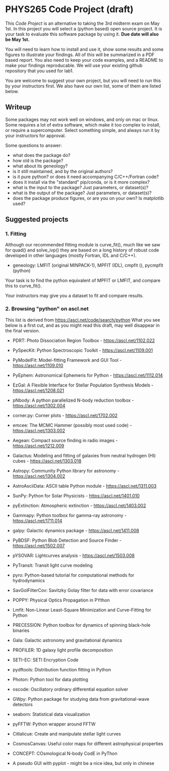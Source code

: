 # PHYS265 Code Project (draft)


This *Code Project* is an alternative to taking the 3rd midterm exam
on May 1st.
In this project you will select a (python based) open source project.
It is your task to evaluate this software package by using it.
**Due date will also be May 1st.**

You will need to learn how to install and use it, show some results
and some figures to illustrate your findings. All of this will be
summarized in a PDF based report. You also need to keep your code
examples, and a README to make your findings reproducable. We will use
your existing github repository that you used for lab1.

You are welcome to suggest your own project, but you will need to
run this by your instructors first. We also have our own list,
some of them are listed below.

## Writeup


Some packages may not work well on windows, and only on mac or linux. Some
requires a lot of extra software, which make it too complex to install,
or require a supercomputer.  Select something simple, and always run it
by your instructors for approval.

Some questions to answer:

- what does the package do?
- how old is the package?
- what about its geneology?
- is it still maintained, and by the original authors?
- is it pure python? or does it need accompanying C/C++/Fortran code?
- does it install via the "standard" pip/conda, or is it more complex?
- what is the input to the package? Just parameters, or dataset(s)?
- what is the output of the package? Just parameters, or dataset(s)?
- does the package produce figures, or are you on your own? Is matplotlib used?

## Suggested projects

### 1. Fitting

Although our recommended fitting module is curve_fit(), much like
we saw for quad() and solve_ivp() they are based on a long history
of robust code developed in other languages (mostly Fortran, IDL and C/C++).

- geneology: LMFIT (original MINPACK-1), MPFIT (IDL), cmpfit (), pycmpfit (python)

Your task is to find the python equivalent of MPFIT or LMFIT, and compare this
to curve_fit().

Your instructors may give you a dataset to fit and compare results.

### 2. Browsing "python" on ascl.net


This list is derived from https://ascl.net/code/search/python
What you see below is a first cut, and as you might read this draft,
may well disappear in the final version.

- PDRT: Photo Dissociation Region Toolbox - https://ascl.net/1102.022

- PySpecKit: Python Spectroscopic Toolkit - https://ascl.net/1109.001	

- PyModelFit: Model-fitting Framework and GUI Tool - https://ascl.net/1109.010

- PyEphem: Astronomical Ephemeris for Python - https://ascl.net/1112.014	

- EzGal: A Flexible Interface for Stellar Population Synthesis Models - https://ascl.net/1208.021	

- pNbody: A python parallelized N-body reduction toolbox - https://ascl.net/1302.004	

- corner.py: Corner plots - https://ascl.net/1702.002

- emcee: The MCMC Hammer (possibly most used code) - https://ascl.net/1303.002	

- Aegean: Compact source finding in radio images - https://ascl.net/1212.009	

- Galactus: Modeling and fitting of galaxies from neutral hydrogen (HI) cubes - https://ascl.net/1303.018

- Astropy: Community Python library for astronomy - https://ascl.net/1304.002	

- AstroAsciiData: ASCII table Python module - https://ascl.net/1311.003	

- SunPy: Python for Solar Physicists - https://ascl.net/1401.010		

- pyExtinction: Atmospheric extinction - https://ascl.net/1403.002

- Gammapy: Python toolbox for gamma-ray astronomy - https://ascl.net/1711.014	

- galpy: Galactic dynamics package - https://ascl.net/1411.008	

- PyBDSF: Python Blob Detection and Source Finder - https://ascl.net/1502.007	

- pYSOVAR: Lightcurves analysis	- https://ascl.net/1503.008

- PyTransit: Transit light curve modeling	

- pyro: Python-based tutorial for computational methods for hydrodynamics	

- SavGolFilterCov: Savitzky Golay filter for data with error covariance	

- POPPY: Physical Optics Propagation in PYthon	

- Lmfit: Non-Linear Least-Square Minimization and Curve-Fitting for Python	

- PRECESSION: Python toolbox for dynamics of spinning black-hole binaries	

- Gala: Galactic astronomy and gravitational dynamics	

- PROFILER: 1D galaxy light profile decomposition	

- SETI-EC: SETI Encryption Code	

- pydftools: Distribution function fitting in Python	

- Photon: Python tool for data plotting	

- oscode: Oscillatory ordinary differential equation solver	

- GWpy: Python package for studying data from gravitational-wave detectors	

- seaborn: Statistical data visualization	

- pyFFTW: Python wrapper around FFTW	

- Citlalicue: Create and manipulate stellar light curves	

- CosmosCanvas: Useful color maps for different astrophysical properties	

- CONCEPT: COsmological N-body CodE in PyThon	

- A pseudo GUI with pyplot - might be a nice idea, but only in chinese 

